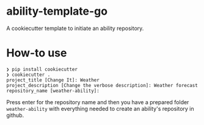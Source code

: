# ability-template-go

A cookiecutter template to initiate an ability repository.

# How-to use
```
❯ pip install cookiecutter
❯ cookiecutter .
project_title [Change It]: Weather
project_description [Change the verbose description]: Weather forecast
repository_name [weather-ability]:
```

Press enter for the repository name and then you have a prepared folder ``weather-ability`` with everything needed
to create an ability's repository in github.
